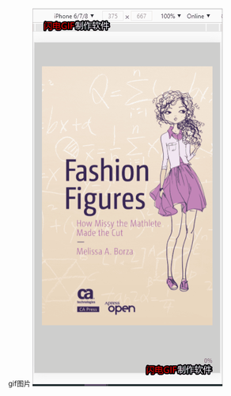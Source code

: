 ###
gif图片
![image](https://github.com/hejunixng/image/blob/master/%E8%AF%BB%E4%B9%A6%E9%A1%B5%E9%9D%A21.gif)